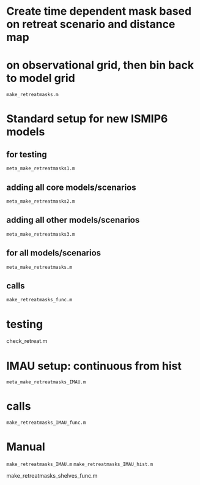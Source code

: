 # Create time dependent mask based on retreat scenario and distance map
# on observational grid, then bin back to model grid

`make_retreatmasks.m`


# Standard setup for new ISMIP6 models
## for testing
`meta_make_retreatmasks1.m` 
## adding all core models/scenarios
`meta_make_retreatmasks2.m`
## adding all other models/scenarios
`meta_make_retreatmasks3.m`
## for all models/scenarios
`meta_make_retreatmasks.m`
## calls
`make_retreatmasks_func.m`

# testing
check_retreat.m



# IMAU setup: continuous from hist
`meta_make_retreatmasks_IMAU.m`
# calls
`make_retreatmasks_IMAU_func.m`

# Manual
`make_retreatmasks_IMAU.m`
`make_retreatmasks_IMAU_hist.m`



make_retreatmasks_shelves_func.m

